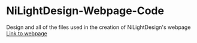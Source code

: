# NiLightDesign-Webpage-Code
Design and all of the files used in the creation of NiLightDesign's webpage <br>
[Link to webpage](https://nilightdesign.github.io/)
